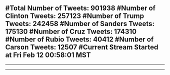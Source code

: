 #Total Number of Tweets: 901938 
#Number of Clinton Tweets: 257123
#Number of Trump Tweets: 242458
#Number of Sanders Tweets: 175130
#Number of Cruz Tweets: 174310
#Number of Rubio Tweets: 40412
#Number of Carson Tweets: 12507
#Current Stream Started at Fri Feb 12 00:58:01 MST
---
---
---
